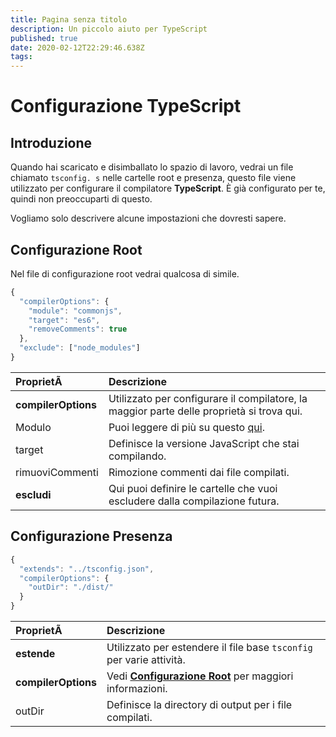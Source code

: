 ```yaml
---
title: Pagina senza titolo
description: Un piccolo aiuto per TypeScript
published: true
date: 2020-02-12T22:29:46.638Z
tags: 
---
```


# Configurazione TypeScript

## Introduzione

Quando hai scaricato e disimballato lo spazio di lavoro, vedrai un file chiamato `tsconfig. s` nelle cartelle root e presenza, questo file viene utilizzato per configurare il compilatore **TypeScript**. È già configurato per te, quindi non preoccuparti di questo.

Vogliamo solo descrivere alcune impostazioni che dovresti sapere.

## Configurazione Root

Nel file di configurazione root vedrai qualcosa di simile.

```javascript
{
  "compilerOptions": {
    "module": "commonjs",
    "target": "es6",
    "removeComments": true
  },
  "exclude": ["node_modules"]
}
```

| ProprietÃ           | Descrizione                                                                                     |
|:------------------- |:----------------------------------------------------------------------------------------------- |
| **compilerOptions** | Utilizzato per configurare il compilatore, la maggior parte delle proprietà si trova qui.       |
| Modulo              | Puoi leggere di più su questo [qui](https://www.typescriptlang.org/docs/handbook/modules.html). |
| target              | Definisce la versione JavaScript che stai compilando.                                           |
| rimuoviCommenti     | Rimozione commenti dai file compilati.                                                          |
| **escludi**         | Qui puoi definire le cartelle che vuoi escludere dalla compilazione futura.                     |

## Configurazione Presenza

```javascript
{
  "extends": "../tsconfig.json",
  "compilerOptions": {
    "outDir": "./dist/"
  }
}
```

| ProprietÃ           | Descrizione                                                                                          |
|:------------------- |:---------------------------------------------------------------------------------------------------- |
| **estende**         | Utilizzato per estendere il file base `tsconfig` per varie attività.                                 |
| **compilerOptions** | Vedi [**Configurazione Root**](/dev/presence/tsconfig#root-configuration) per maggiori informazioni. |
| outDir              | Definisce la directory di output per i file compilati.                                               |
